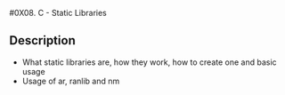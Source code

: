 #0X08. C - Static Libraries

## Description
* What static libraries are, how they work, how to create one and basic usage
* Usage of ar, ranlib and nm